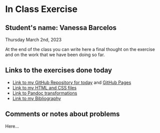 # In Class Exercise
## Student's name: Vanessa Barcelos 

Thursday March 2nd, 2023 

At the end of the class you can write here a final thought on the exercise and on the work that we have been doing so far. 

## Links to the exercises done today 

- [Link to my GitHub Repository for today](https://vanessabcs.github.io/DHExercise/) and [GitHub Pages](https://vanessabcs.github.io/)
- [Link to my HTML and CSS files](https://vanessabcs.github.io/DHExercise/exercise2)
- [Link to Pandoc transformations](https://github.com/vanessabcs/DHExercise)
- [Link to my Bibliography]()

## Comments or notes about problems 

Here...
